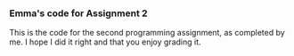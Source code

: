 ### Emma's code for Assignment 2

This is the code for the second programming assignment, as completed by me.
I hope I did it right and that you enjoy grading it.
